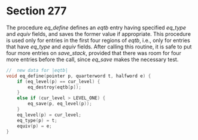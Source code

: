 # Section 277

The procedure *eq_define* defines an *eqtb* entry having specified *eq_type* and *equiv* fields, and saves the former value if appropriate.
This procedure is used only for entries in the first four regions of *eqtb*, i.e., only for entries that have *eq_type* and *equiv* fields.
After calling this routine, it is safe to put four more entries on *save_stack*, provided that there was room for four more entries before the call, since *eq_save* makes the necessary test.

```c datastructures/stack.c
//  new data for |eqtb|
void eq_define(pointer p, quarterword t, halfword e) {
    if (eq_level(p) == cur_level) {
        eq_destroy(eqtb[p]);
    }
    else if (cur_level > LEVEL_ONE) {
        eq_save(p, eq_level(p));
    }
    eq_level(p) = cur_level;
    eq_type(p) = t;
    equiv(p) = e;
}
```
